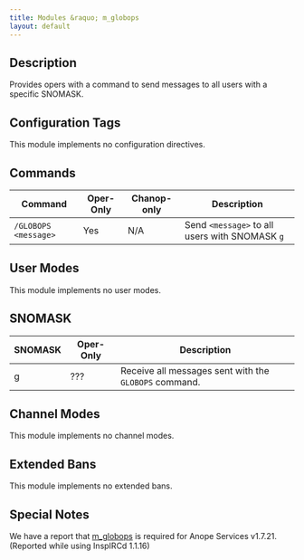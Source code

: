 ```yaml
---
title: Modules &raquo; m_globops
layout: default
---
```


## Description

Provides opers with a command to send messages to all users with a specific SNOMASK.

## Configuration Tags

This module implements no configuration directives.

## Commands

Command | Oper-Only | Chanop-only | Description
------- | --------- | ----------- | -----------
`/GLOBOPS <message>` | Yes | N/A | Send `<message>` to all users with SNOMASK `g`

## User Modes

This module implements no user modes.

## SNOMASK

SNOMASK | Oper-Only | Description
------- | --------- | -----------
g | ??? | Receive all messages sent with the `GLOBOPS` command.

## Channel Modes

This module implements no channel modes.

## Extended Bans

This module implements no extended bans.

## Special Notes

We have a report that [m_globops](globops.md) is required for Anope Services v1.7.21. (Reported while 
using InspIRCd 1.1.16) 
